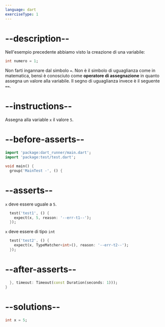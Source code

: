 ```yaml
---
language: dart
exerciseType: 1
---
```


# --description--

Nell'esempio precedente abbiamo visto la creazione di una variabile:

```dart
int numero = 1;
```

Non farti ingannare dal simbolo `=`.
Non è il simbolo di uguaglianza come in matematica, bensì è conosciuto come __operatore di assegnazione__ in quanto assegna un valore alla variabile.
Il segno di uguaglianza invece è il seguente `==`.

# --instructions--

Assegna alla variable `x` il valore `5`.

# --before-asserts--

```dart
import 'package:dart_runner/main.dart';
import 'package:test/test.dart';

void main() {
  group('MainTest -', () {
```

# --asserts--

`x` deve essere uguale a `5`.

```dart
  test('test1', () {
    expect(x, 5, reason: '--err-t1--');
  });
```

`x` deve essere di tipo `int`

```dart
  test('test2', () {
    expect(x, TypeMatcher<int>(), reason: '--err-t2--');
  });
```

# --after-asserts--

```dart
  }, timeout: Timeout(const Duration(seconds: 1)));
}
```

# --solutions--

```dart
int x = 5;
```
